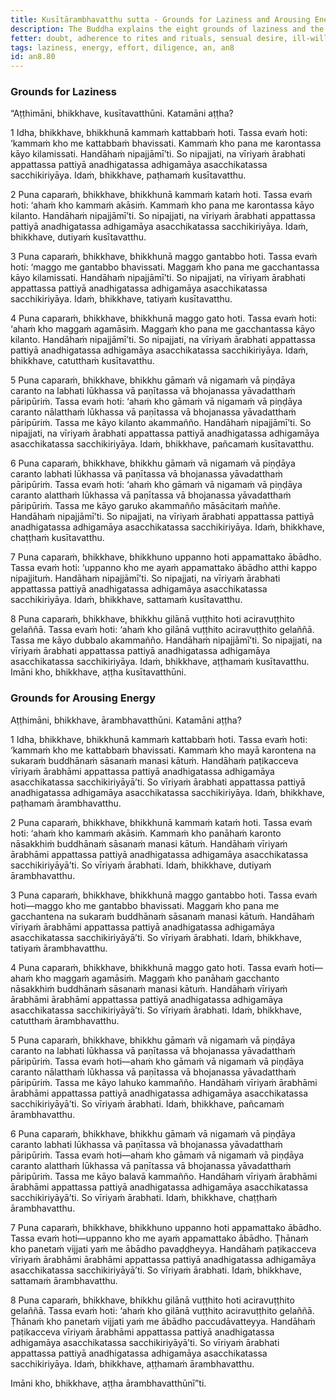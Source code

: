 ```yaml
---
title: Kusītārambhavatthu sutta - Grounds for Laziness and Arousing Energy
description: The Buddha explains the eight grounds of laziness and the eight grounds for arousing energy.
fetter: doubt, adherence to rites and rituals, sensual desire, ill-will
tags: laziness, energy, effort, diligence, an, an8
id: an8.80
---
```


### Grounds for Laziness

“Aṭṭhimāni, bhikkhave, kusītavatthūni. Katamāni aṭṭha?

1 Idha, bhikkhave, bhikkhunā kammaṁ kattabbaṁ hoti. Tassa evaṁ hoti: ‘kammaṁ kho me kattabbaṁ bhavissati. Kammaṁ kho pana me karontassa kāyo kilamissati. Handāhaṁ nipajjāmī’ti. So nipajjati, na vīriyaṁ ārabhati appattassa pattiyā anadhigatassa adhigamāya asacchikatassa sacchikiriyāya. Idaṁ, bhikkhave, paṭhamaṁ kusītavatthu.

2 Puna caparaṁ, bhikkhave, bhikkhunā kammaṁ kataṁ hoti. Tassa evaṁ hoti: ‘ahaṁ kho kammaṁ akāsiṁ. Kammaṁ kho pana me karontassa kāyo kilanto. Handāhaṁ nipajjāmī’ti. So nipajjati, na vīriyaṁ ārabhati appattassa pattiyā anadhigatassa adhigamāya asacchikatassa sacchikiriyāya. Idaṁ, bhikkhave, dutiyaṁ kusītavatthu.

3 Puna caparaṁ, bhikkhave, bhikkhunā maggo gantabbo hoti. Tassa evaṁ hoti: ‘maggo me gantabbo bhavissati. Maggaṁ kho pana me gacchantassa kāyo kilamissati. Handāhaṁ nipajjāmī’ti. So nipajjati, na vīriyaṁ ārabhati appattassa pattiyā anadhigatassa adhigamāya asacchikatassa sacchikiriyāya. Idaṁ, bhikkhave, tatiyaṁ kusītavatthu.

4 Puna caparaṁ, bhikkhave, bhikkhunā maggo gato hoti. Tassa evaṁ hoti: ‘ahaṁ kho maggaṁ agamāsiṁ. Maggaṁ kho pana me gacchantassa kāyo kilanto. Handāhaṁ nipajjāmī’ti. So nipajjati, na vīriyaṁ ārabhati appattassa pattiyā anadhigatassa adhigamāya asacchikatassa sacchikiriyāya. Idaṁ, bhikkhave, catutthaṁ kusītavatthu.

5 Puna caparaṁ, bhikkhave, bhikkhu gāmaṁ vā nigamaṁ vā piṇḍāya caranto na labhati lūkhassa vā paṇītassa vā bhojanassa yāvadatthaṁ pāripūriṁ. Tassa evaṁ hoti: ‘ahaṁ kho gāmaṁ vā nigamaṁ vā piṇḍāya caranto nālatthaṁ lūkhassa vā paṇītassa vā bhojanassa yāvadatthaṁ pāripūriṁ. Tassa me kāyo kilanto akammañño. Handāhaṁ nipajjāmī’ti. So nipajjati, na vīriyaṁ ārabhati appattassa pattiyā anadhigatassa adhigamāya asacchikatassa sacchikiriyāya. Idaṁ, bhikkhave, pañcamaṁ kusītavatthu.

6 Puna caparaṁ, bhikkhave, bhikkhu gāmaṁ vā nigamaṁ vā piṇḍāya caranto labhati lūkhassa vā paṇītassa vā bhojanassa yāvadatthaṁ pāripūriṁ. Tassa evaṁ hoti: ‘ahaṁ kho gāmaṁ vā nigamaṁ vā piṇḍāya caranto alatthaṁ lūkhassa vā paṇītassa vā bhojanassa yāvadatthaṁ pāripūriṁ. Tassa me kāyo garuko akammañño māsācitaṁ maññe. Handāhaṁ nipajjāmī’ti. So nipajjati, na vīriyaṁ ārabhati appattassa pattiyā anadhigatassa adhigamāya asacchikatassa sacchikiriyāya. Idaṁ, bhikkhave, chaṭṭhaṁ kusītavatthu.

7 Puna caparaṁ, bhikkhave, bhikkhuno uppanno hoti appamattako ābādho. Tassa evaṁ hoti: ‘uppanno kho me ayaṁ appamattako ābādho atthi kappo nipajjituṁ. Handāhaṁ nipajjāmī’ti. So nipajjati, na vīriyaṁ ārabhati appattassa pattiyā anadhigatassa adhigamāya asacchikatassa sacchikiriyāya. Idaṁ, bhikkhave, sattamaṁ kusītavatthu.

8 Puna caparaṁ, bhikkhave, bhikkhu gilānā vuṭṭhito hoti aciravuṭṭhito gelaññā. Tassa evaṁ hoti: ‘ahaṁ kho gilānā vuṭṭhito aciravuṭṭhito gelaññā. Tassa me kāyo dubbalo akammañño. Handāhaṁ nipajjāmī’ti. So nipajjati, na vīriyaṁ ārabhati appattassa pattiyā anadhigatassa adhigamāya asacchikatassa sacchikiriyāya. Idaṁ, bhikkhave, aṭṭhamaṁ kusītavatthu. Imāni kho, bhikkhave, aṭṭha kusītavatthūni.

### Grounds for Arousing Energy

Aṭṭhimāni, bhikkhave, ārambhavatthūni. Katamāni aṭṭha?

1 Idha, bhikkhave, bhikkhunā kammaṁ kattabbaṁ hoti. Tassa evaṁ hoti: ‘kammaṁ kho me kattabbaṁ bhavissati. Kammaṁ kho mayā karontena na sukaraṁ buddhānaṁ sāsanaṁ manasi kātuṁ. Handāhaṁ paṭikacceva vīriyaṁ ārabhāmi appattassa pattiyā anadhigatassa adhigamāya asacchikatassa sacchikiriyāyā’ti. So vīriyaṁ ārabhati appattassa pattiyā anadhigatassa adhigamāya asacchikatassa sacchikiriyāya. Idaṁ, bhikkhave, paṭhamaṁ ārambhavatthu.

2 Puna caparaṁ, bhikkhave, bhikkhunā kammaṁ kataṁ hoti. Tassa evaṁ hoti: ‘ahaṁ kho kammaṁ akāsiṁ. Kammaṁ kho panāhaṁ karonto nāsakkhiṁ buddhānaṁ sāsanaṁ manasi kātuṁ. Handāhaṁ vīriyaṁ ārabhāmi appattassa pattiyā anadhigatassa adhigamāya asacchikatassa sacchikiriyāyā’ti. So vīriyaṁ ārabhati. Idaṁ, bhikkhave, dutiyaṁ ārambhavatthu.

3 Puna caparaṁ, bhikkhave, bhikkhunā maggo gantabbo hoti. Tassa evaṁ hoti—maggo kho me gantabbo bhavissati. Maggaṁ kho pana me gacchantena na sukaraṁ buddhānaṁ sāsanaṁ manasi kātuṁ. Handāhaṁ vīriyaṁ ārabhāmi appattassa pattiyā anadhigatassa adhigamāya asacchikatassa sacchikiriyāyā’ti. So vīriyaṁ ārabhati. Idaṁ, bhikkhave, tatiyaṁ ārambhavatthu.

4 Puna caparaṁ, bhikkhave, bhikkhunā maggo gato hoti. Tassa evaṁ hoti—ahaṁ kho maggaṁ agamāsiṁ. Maggaṁ kho panāhaṁ gacchanto nāsakkhiṁ buddhānaṁ sāsanaṁ manasi kātuṁ. Handāhaṁ vīriyaṁ ārabhāmi ārabhāmi appattassa pattiyā anadhigatassa adhigamāya asacchikatassa sacchikiriyāyā’ti. So vīriyaṁ ārabhati. Idaṁ, bhikkhave, catutthaṁ ārambhavatthu.

5 Puna caparaṁ, bhikkhave, bhikkhu gāmaṁ vā nigamaṁ vā piṇḍāya caranto na labhati lūkhassa vā paṇītassa vā bhojanassa yāvadatthaṁ pāripūriṁ. Tassa evaṁ hoti—ahaṁ kho gāmaṁ vā nigamaṁ vā piṇḍāya caranto nālatthaṁ lūkhassa vā paṇītassa vā bhojanassa yāvadatthaṁ pāripūriṁ. Tassa me kāyo lahuko kammañño. Handāhaṁ vīriyaṁ ārabhāmi ārabhāmi appattassa pattiyā anadhigatassa adhigamāya asacchikatassa sacchikiriyāyā’ti. So vīriyaṁ ārabhati. Idaṁ, bhikkhave, pañcamaṁ ārambhavatthu.

6 Puna caparaṁ, bhikkhave, bhikkhu gāmaṁ vā nigamaṁ vā piṇḍāya caranto labhati lūkhassa vā paṇītassa vā bhojanassa yāvadatthaṁ pāripūriṁ. Tassa evaṁ hoti—ahaṁ kho gāmaṁ vā nigamaṁ vā piṇḍāya caranto alatthaṁ lūkhassa vā paṇītassa vā bhojanassa yāvadatthaṁ pāripūriṁ. Tassa me kāyo balavā kammañño. Handāhaṁ vīriyaṁ ārabhāmi ārabhāmi appattassa pattiyā anadhigatassa adhigamāya asacchikatassa sacchikiriyāyā’ti. So vīriyaṁ ārabhati. Idaṁ, bhikkhave, chaṭṭhaṁ ārambhavatthu.

7 Puna caparaṁ, bhikkhave, bhikkhuno uppanno hoti appamattako ābādho. Tassa evaṁ hoti—uppanno kho me ayaṁ appamattako ābādho. Ṭhānaṁ kho panetaṁ vijjati yaṁ me ābādho pavaḍḍheyya. Handāhaṁ paṭikacceva vīriyaṁ ārabhāmi ārabhāmi appattassa pattiyā anadhigatassa adhigamāya asacchikatassa sacchikiriyāyā’ti. So vīriyaṁ ārabhati. Idaṁ, bhikkhave, sattamaṁ ārambhavatthu.

8 Puna caparaṁ, bhikkhave, bhikkhu gilānā vuṭṭhito hoti aciravuṭṭhito gelaññā. Tassa evaṁ hoti: ‘ahaṁ kho gilānā vuṭṭhito aciravuṭṭhito gelaññā. Ṭhānaṁ kho panetaṁ vijjati yaṁ me ābādho paccudāvatteyya. Handāhaṁ paṭikacceva vīriyaṁ ārabhāmi appattassa pattiyā anadhigatassa adhigamāya asacchikatassa sacchikiriyāyā’ti. So vīriyaṁ ārabhati appattassa pattiyā anadhigatassa adhigamāya asacchikatassa sacchikiriyāya. Idaṁ, bhikkhave, aṭṭhamaṁ ārambhavatthu.

Imāni kho, bhikkhave, aṭṭha ārambhavatthūnī”ti.
